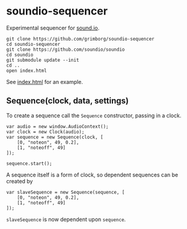 # soundio-sequencer

Experimental sequencer for [sound.io](http://github.com/soundio).

    git clone https://github.com/grimborg/soundio-sequencer
    cd soundio-sequencer
    git clone https://github.com/soundio/soundio
    cd soundio
    git submodule update --init
    cd ..
    open index.html

See [index.html](https://github.com/grimborg/soundio-sequencer/blob/master/index.html) for an example.


## Sequence(clock, data, settings)

To create a sequence call the <code>Sequence</code> constructor, passing in a
clock.

    var audio = new window.AudioContext();
    var clock = new Clock(audio);
    var sequence = new Sequence(clock, [
        [0, "noteon", 49, 0.2],
        [1, "noteoff", 49]
    ]);
    
    sequence.start();

A sequence itself is a form of clock, so dependent sequences can be created by

    var slaveSequence = new Sequence(sequence, [
        [0, "noteon", 49, 0.2],
        [1, "noteoff", 49]
    ]);

<code>slaveSequence</code> is now dependent upon <code>sequence</code>.


